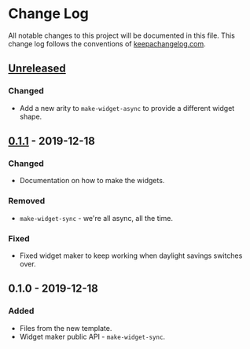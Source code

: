 # Change Log
All notable changes to this project will be documented in this file. This change log follows the conventions of [keepachangelog.com](http://keepachangelog.com/).

## [Unreleased]
### Changed
- Add a new arity to `make-widget-async` to provide a different widget shape.

## [0.1.1] - 2019-12-18
### Changed
- Documentation on how to make the widgets.

### Removed
- `make-widget-sync` - we're all async, all the time.

### Fixed
- Fixed widget maker to keep working when daylight savings switches over.

## 0.1.0 - 2019-12-18
### Added
- Files from the new template.
- Widget maker public API - `make-widget-sync`.

[Unreleased]: https://github.com/your-name/advent-of-code-2019/compare/0.1.1...HEAD
[0.1.1]: https://github.com/your-name/advent-of-code-2019/compare/0.1.0...0.1.1
